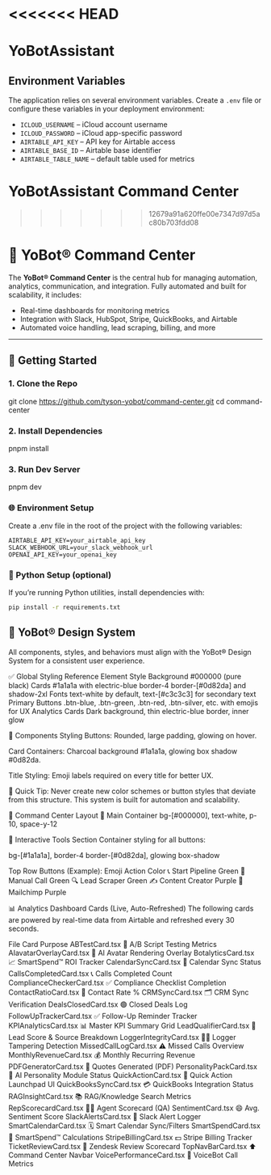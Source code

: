 <<<<<<< HEAD
=======

# YoBotAssistant

## Environment Variables

The application relies on several environment variables. Create a `.env` file or
configure these variables in your deployment environment:

- `ICLOUD_USERNAME` – iCloud account username
- `ICLOUD_PASSWORD` – iCloud app-specific password
- `AIRTABLE_API_KEY` – API key for Airtable access
- `AIRTABLE_BASE_ID` – Airtable base identifier
- `AIRTABLE_TABLE_NAME` – default table used for metrics

# YoBotAssistant Command Center
>>>>>>> 12679a91a620ffe00e7347d97d5ac80b703fdd08


# 🧠 YoBot® Command Center

The **YoBot® Command Center** is the central hub for managing automation, analytics, communication, and integration. Fully automated and built for scalability, it includes:

- Real-time dashboards for monitoring metrics
- Integration with Slack, HubSpot, Stripe, QuickBooks, and Airtable
- Automated voice handling, lead scraping, billing, and more

---

## 🚀 Getting Started

### 1. Clone the Repo

git clone https://github.com/tyson-yobot/command-center.git
cd command-center

### 2. Install Dependencies

pnpm install

### 3. Run Dev Server

pnpm dev

### 🌐 Environment Setup
Create a .env file in the root of the project with the following variables:

```
AIRTABLE_API_KEY=your_airtable_api_key
SLACK_WEBHOOK_URL=your_slack_webhook_url
OPENAI_API_KEY=your_openai_key
```

### 🐍 Python Setup (optional)
If you’re running Python utilities, install dependencies with:

```bash
pip install -r requirements.txt
```

## 📐 YoBot® Design System
All components, styles, and behaviors must align with the YoBot® Design System for a consistent user experience.

✅ Global Styling Reference
Element	Style
Background	#000000 (pure black)
Cards	#1a1a1a with electric-blue border-4 border-[#0d82da] and shadow-2xl
Fonts	text-white by default, text-[#c3c3c3] for secondary text
Primary Buttons	.btn-blue, .btn-green, .btn-red, .btn-silver, etc. with emojis for UX
Analytics Cards	Dark background, thin electric-blue border, inner glow

🎨 Components Styling
Buttons: Rounded, large padding, glowing on hover.

Card Containers: Charcoal background #1a1a1a, glowing box shadow #0d82da.

Title Styling: Emoji labels required on every title for better UX.

📌 Quick Tip: Never create new color schemes or button styles that deviate from this structure. This system is built for automation and scalability.

🧩 Command Center Layout
🔲 Main Container
bg-[#000000], text-white, p-10, space-y-12

🚀 Interactive Tools Section
Container styling for all buttons:

bg-[#1a1a1a], border-4 border-[#0d82da], glowing box-shadow

Top Row Buttons (Example):
Emoji	Action	Color
📞	Start Pipeline	Green
💬	Manual Call	Green
🔍	Lead Scraper	Green
✍️	Content Creator	Purple
📩	Mailchimp	Purple

📊 Analytics Dashboard Cards (Live, Auto-Refreshed)
The following cards are powered by real-time data from Airtable and refreshed every 30 seconds.

File	Card Purpose
ABTestCard.tsx	🧪 A/B Script Testing Metrics
AIavatarOverlayCard.tsx	👤 AI Avatar Rendering Overlay
BotalyticsCard.tsx	📈 SmartSpend™ ROI Tracker
CalendarSyncCard.tsx	📆 Calendar Sync Status
CallsCompletedCard.tsx	📞 Calls Completed Count
ComplianceCheckerCard.tsx	✅ Compliance Checklist Completion
ContactRatioCard.tsx	🧠 Contact Rate %
CRMSyncCard.tsx	🗂 CRM Sync Verification
DealsClosedCard.tsx	🟢 Closed Deals Log
FollowUpTrackerCard.tsx	✅ Follow-Up Reminder Tracker
KPIAnalyticsCard.tsx	📊 Master KPI Summary Grid
LeadQualifierCard.tsx	🎯 Lead Score & Source Breakdown
LoggerIntegrityCard.tsx	🕵️‍♂️ Logger Tampering Detection
MissedCallLogCard.tsx	⚠️ Missed Calls Overview
MonthlyRevenueCard.tsx	💰 Monthly Recurring Revenue
PDFGeneratorCard.tsx	🧾 Quotes Generated (PDF)
PersonalityPackCard.tsx	🧠 AI Personality Module Status
QuickActionCard.tsx	🚀 Quick Action Launchpad UI
QuickBooksSyncCard.tsx	💳 QuickBooks Integration Status
RAGInsightCard.tsx	📚 RAG/Knowledge Search Metrics
RepScorecardCard.tsx	🧑‍💼 Agent Scorecard (QA)
SentimentCard.tsx	😄 Avg. Sentiment Score
SlackAlertsCard.tsx	📣 Slack Alert Logger
SmartCalendarCard.tsx	🗓 Smart Calendar Sync/Filters
SmartSpendCard.tsx	🧮 SmartSpend™ Calculations
StripeBillingCard.tsx	💵 Stripe Billing Tracker
TicketReviewCard.tsx	🧾 Zendesk Review Scorecard
TopNavBarCard.tsx	⬆️ Command Center Navbar
VoicePerformanceCard.tsx	🎤 VoiceBot Call Metrics
